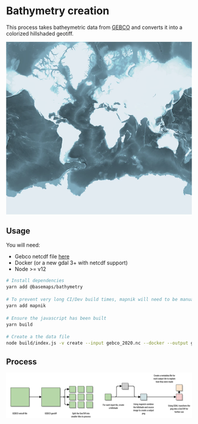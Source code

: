 # Bathymetry creation


This process takes batheymetric data from [GEBCO](https://www.gebco.net/) and converts it into a colorized hillshaded geotiff.

![](./images/bathyoutput.png)


## Usage

You will need:

- Gebco netcdf file [here](https://www.gebco.net/data_and_products/gridded_bathymetry_data/)
- Docker (or a new gdal 3+ with netcdf support)
- Node >= v12

```bash
# Install dependencies
yarn add @basemaps/bathymetry

# To prevent very long CI/Dev build times, mapnik will need to be manually installed 
yarn add mapnik

# Ensure the javascript has been built
yarn build

# Create a the data file
node build/index.js -v create --input gebco_2020.nc --docker --output gebco/
```


## Process

![](./images/bathyprocess.png)
